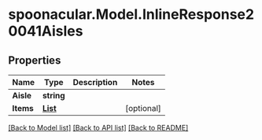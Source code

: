 # spoonacular.Model.InlineResponse20041Aisles
## Properties

Name | Type | Description | Notes
------------ | ------------- | ------------- | -------------
**Aisle** | **string** |  | 
**Items** | [**List<InlineResponse20041Items>**](InlineResponse20041Items.md) |  | [optional] 

[[Back to Model list]](../README.md#documentation-for-models) [[Back to API list]](../README.md#documentation-for-api-endpoints) [[Back to README]](../README.md)

